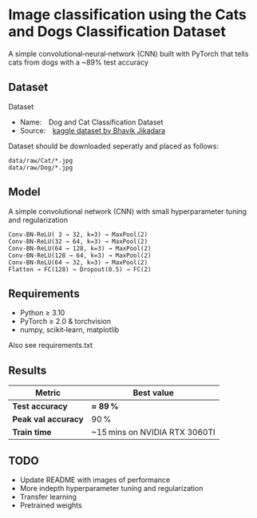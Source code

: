 # Image classification using the Cats and Dogs Classification Dataset
A simple convolutional‐neural‑network (CNN) built with PyTorch that tells cats from dogs with a ~89% test accuracy


## Dataset
Dataset
- Name: Dog and Cat Classification Dataset
- Source: [kaggle dataset by Bhavik Jikadara](https://www.kaggle.com/datasets/bhavikjikadara/dog-and-cat-classification-dataset/data) 

Dataset should be downloaded seperatly and placed as follows:
   ```
   data/raw/Cat/*.jpg
   data/raw/Dog/*.jpg
   ```

## Model
A simple convolutional network (CNN) with small hyperparameter tuning and regularization

```text
Conv‑BN‑ReLU( 3 → 32, k=3) → MaxPool(2)
Conv‑BN‑ReLU(32 → 64, k=3) → MaxPool(2)
Conv‑BN‑ReLU(64 → 128, k=3) → MaxPool(2)
Conv‑BN‑ReLU(128 → 64, k=3) → MaxPool(2)
Conv‑BN‑ReLU(64 → 32, k=3) → MaxPool(2)
Flatten → FC(128) → Dropout(0.5) → FC(2)
```


## Requirements
- Python ≥ 3.10
- PyTorch ≥ 2.0 & torchvision
- numpy, scikit‑learn, matplotlib

Also see requirements.txt


## Results

| Metric                | Best value                    |
| --------------------- | ----------------------------- |
| **Test accuracy**     | **≈ 89 %**                    |
| **Peak val accuracy** | 90 %                          |
| **Train time**        | \~15 mins on NVIDIA RTX 3060TI|


## TODO
- Update README with images of performance
- More indepth hyperparameter tuning and regularization
- Transfer learning
- Pretrained weights